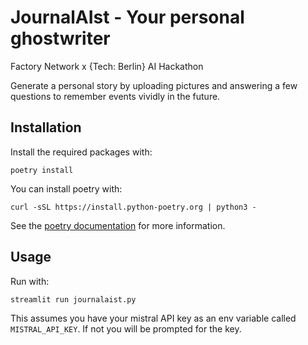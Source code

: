 # JournalAIst - Your personal ghostwriter

Factory Network x {Tech: Berlin} AI Hackathon

Generate a personal story by uploading pictures and answering a few questions to remember events vividly in the future.


## Installation

Install the required packages with:
```
poetry install 
```

You can install poetry with:
```
curl -sSL https://install.python-poetry.org | python3 -
```

See the [poetry documentation](https://python-poetry.org/docs/basic-usage/) for more information.

## Usage

Run with:
```
streamlit run journalaist.py
```


This assumes you have your mistral API key as an env variable called `MISTRAL_API_KEY`. If not you will be prompted for the key. 